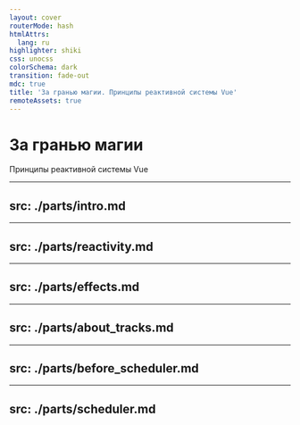 ```yaml
---
layout: cover
routerMode: hash
htmlAttrs:
  lang: ru
highlighter: shiki
css: unocss
colorSchema: dark
transition: fade-out
mdc: true
title: 'За гранью магии. Принципы реактивной системы Vue'
remoteAssets: true
---
```


<h1 fw600 text-center>За гранью магии</h1>

<p text-2xl mt--1 op50 text-center>Принципы реактивной системы Vue</p>

---
src: ./parts/intro.md
---

---
src: ./parts/reactivity.md
---

---
src: ./parts/effects.md
---

---
src: ./parts/about_tracks.md
---

---
src: ./parts/before_scheduler.md
---

---
src: ./parts/scheduler.md
---